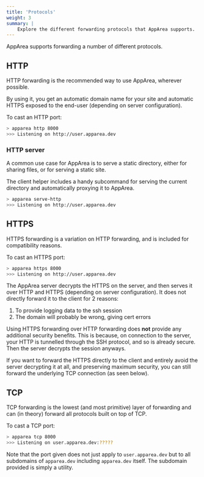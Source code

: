 ```yaml
---
title: 'Protocols'
weight: 3
summary: |
    Explore the different forwarding protocols that AppArea supports.
---
```


AppArea supports forwarding a number of different protocols.

## HTTP

HTTP forwarding is the recommended way to use AppArea, wherever possible.

By using it, you get an automatic domain name for your site and automatic
HTTPS exposed to the end-user (depending on server configuration).

To cast an HTTP port:

```bash
> apparea http 8000
>>> Listening on http://user.apparea.dev
```

### HTTP server

A common use case for AppArea is to serve a static directory, either for
sharing files, or for serving a static site.

The client helper includes a handy subcommand for serving the current
directory and automatically proxying it to AppArea.

```bash
> apparea serve-http
>>> Listening on http://user.apparea.dev
```

## HTTPS

HTTPS forwarding is a variation on HTTP forwarding, and is included for
compatibility reasons.

To cast an HTTPS port:

```bash
> apparea https 8000
>>> Listening on http://user.apparea.dev
```

The AppArea server decrypts the HTTPS on the server, and then serves it over
HTTP and HTTPS (depending on server configuration). It does not directly
forward it to the client for 2 reasons:

1. To provide logging data to the ssh session
2. The domain will probably be wrong, giving cert errors

Using HTTPS forwarding over HTTP forwarding does **not** provide any
additional security benefits. This is because, on connection to the server,
your HTTP is tunnelled through the SSH protocol, and so is already secure.
Then the server decrypts the session anyways.

If you want to forward the HTTPS directly to the client and entirely avoid
the server decrypting it at all, and preserving maximum security, you can
still forward the underlying TCP connection (as seen below).

## TCP

TCP forwarding is the lowest (and most primitive) layer of forwarding and can
(in theory) forward all protocols built on top of TCP.

To cast a TCP port:

```bash
> apparea tcp 8000
>>> Listening on user.apparea.dev:?????
```

Note that the port given does not just apply to `user.apparea.dev` but to all
subdomains of `apparea.dev` including `apparea.dev` itself. The subdomain
provided is simply a utility.
